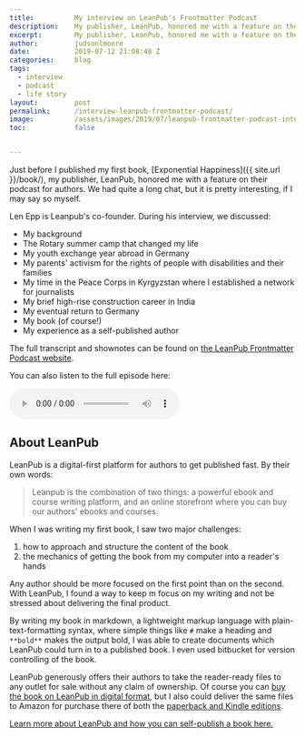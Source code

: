 ```yaml
---
title:			My interview on LeanPub's Frontmatter Podcast
description:	My publisher, LeanPub, honored me with a feature on their podcast for authors. We had quite a long chat, but it is pretty interesting, if I may say so myself.
excerpt:		My publisher, LeanPub, honored me with a feature on their podcast for authors. We had quite a long chat, but it is pretty interesting, if I may say so myself.
author:			judsonlmoore
date:			2019-07-12 21:08:48 Z
categories:		blog
tags:			
  - interview
  - podcast
  - life story
layout:			post
permalink:		/interview-leanpub-frontmatter-podcast/
image:			/assets/images/2019/07/leanpub-frontmatter-podcast-interview-with-judsonlmoore.png
toc:			false


---
```


Just before I published my first book, [Exponential Happiness]({{ site.url }}/book/), my publisher, LeanPub, honored me with a feature on their podcast for authors. We had quite a long chat, but it is pretty interesting, if I may say so myself. 

Len Epp is Leanpub's co-founder. During his interview, we discussed: 

- My background
- The Rotary summer camp that changed my life
- My youth exchange year abroad in Germany
- My parents' activism for the rights of people with disabilities and their families
- My time in the Peace Corps in Kyrgyzstan where I established a network for journalists
- My brief high-rise construction career in India
- My eventual return to Germany
- My book (of course!)
- My experience as a self-published author

The full transcript and shownotes can be found on [the LeanPub Frontmatter Podcast website](https://leanpub.com/podcasts/frontmatter/judson-l-moore-12-07-19). 

You can also listen to the full episode here: 

<audio controls class="w-100">
  <source src="https://s3.amazonaws.com/leanpub_podcasts/FM120-Judson-Moore-2019-06-11.mp3" type="audio/mpeg">
Your browser does not support the audio element.
</audio>

## About LeanPub

LeanPub is a digital-first platform for authors to get published fast. By their own words:

> Leanpub is the combination of two things: a powerful ebook and course writing platform, and an online storefront where you can buy our authors' ebooks and courses.

When I was writing my first book, I saw two major challenges: 
1. how to approach and structure the content of the book
2. the mechanics of getting the book from my computer into a reader's hands

Any author should be more focused on the first point than on the second. With LeanPub, I found a way to keep m focus on my writing and not be stressed about delivering the final product. 

By writing my book in markdown, a lightweight markup language with plain-text-formatting syntax, where simple things like ``#`` make a heading and ``**bold**`` makes the output bold, I was able to create documents which LeanPub could turn in to a published book. I even used bitbucket for version controlling of the book. 

LeanPub generously offers their authors to take the reader-ready files to any outlet for sale without any claim of ownership. Of course you can [buy the book on LeanPub in digital format](https://leanpub.com/exponentialhappiness), but I also could deliver the same files to Amazon for purchase there of both the [paperback and Kindle editions](https://amzn.to/2pDAcA6). 

[Learn more about LeanPub and how you can self-publish a book here.](https://leanpub.com/about)